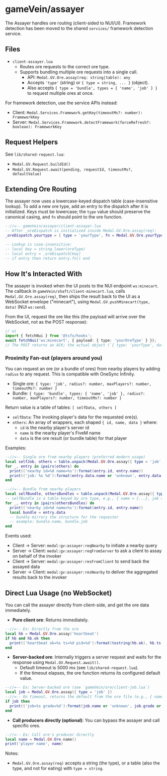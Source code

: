 # gameVein/assayer

The Assayer handles ore routing (client-sided to NUI/UI).
Framework detection has been moved to the shared `services/` framework detection service.

## Files

- `client-assayer.lua`
  - Routes ore requests to the correct ore type.
  - Supports bundling multiple ore requests into a single call.
    - API: `Medal.GV.Ore.assay(req: string|table): any`
    - Accepts `'type'` (string) or `{ type = string, ... }` (object).
    - Also accepts `{ type = 'bundle', types = { 'name', 'job' } }` to request multiple ores at once.

For framework detection, use the service APIs instead:

- Client: `Medal.Services.Framework.getKey(timeoutMs?: number): FrameworkKey`
- Server: `Medal.Services.Framework.detectFramework(forceRefresh?: boolean): FrameworkKey`

## Request Helpers

See `lib/shared-request.lua`:

- `Medal.GV.Request.buildId()`
- `Medal.GV.Request.await(pending, requestId, timeoutMs?, defaultValue)`

## Extending Ore Routing

The assayer now uses a lowercase-keyed dispatch table (case-insensitive lookup). To add a new ore type, add an entry to the dispatch after it is initialized. Keys must be lowercase; the `type` value should preserve the canonical casing, and `fn` should point to the ore function.

```lua
--//=-- gameVein/assayer/client-assayer.lua
-- After _oreDispatch is initialized inside Medal.GV.Ore.assay(req):
_oreDispatch.yourtype = { type = 'yourType', fn = Medal.GV.Ore.yourType }

-- Lookup is case-insensitive:
-- local key = string.lower(oreType)
-- local entry = _oreDispatch[key]
-- if entry then return entry.fn() end
```

## How It's Interacted With

The assayer is invoked when the UI posts to the NUI endpoint `ws:minecart`.
The callback in `gameVein/shaft/client-minecart.lua`, calls `Medal.GV.Ore.assay(req)`, then ships the result back to the UI
as a WebSocket envelope ("minecart"), using `Medal.GV.pushMinecart(type, data)` (NUI `ws:send`).

<!--- TODO: Update for minecart expansion for non-WebSocket responses -->

From the UI, request the ore like this (the payload will arrive over the WebSocket, not as the POST response):

```ts
// ui
import { fetchNui } from '@tsfx/hooks';
await fetchNui('ws:minecart', { payload: { type: 'yourOreType' } });
// The POST returns an ACK; the actual object (`{ type: 'yourType', data }`), is forwarded via WebSocket.
```

### Proximity Fan-out (players around you)

You can request an ore (or a bundle of ores) from nearby players by adding `radius` to any request. This is compatible with OneSync Infinity.

- Single ore: `{ type: 'job', radius?: number, maxPlayers?: number, timeoutMs?: number }`
- Bundle: `{ type: 'bundle', types: { 'name', 'job' }, radius?: number, maxPlayers?: number, timeoutMs?: number }`

Return value is a table of tables: `[ selfData, others ]`

- `selfData`: The invoking player's data for the requested ore(s).
- `others`: An array of wrappers, each shaped `{ id, name, data }` where:
  - `id` is the nearby player's server id
  - `name` is the nearby player's FiveM name
  - `data` is the ore result (or bundle table) for that player

Examples:

```lua
--//=-- Single ore from nearby players (preferred modern usage)
local selfJob, others = table.unpack(Medal.GV.Ore.assay({ type = 'job', radius = 60.0, maxPlayers = 5 }))
for _, entry in ipairs(others) do
  print(('nearby id=%d name=%s'):format(entry.id, entry.name))
  print(('job: %s %d'):format(entry.data.name or 'unknown', entry.data.rank or -1))
end

--//=-- Bundle from nearby players
local selfBundle, othersBundles = table.unpack(Medal.GV.Ore.assay({ type = 'bundle', types = { 'name', 'job' }, radius = 80.0, maxPlayers = 5 }))
-- selfBundle is a table keyed by ore type, e.g., { name = {...}, job = {...} }
for _, entry in ipairs(othersBundles) do
  print(('nearby id=%d name=%s'):format(entry.id, entry.name))
  local bundle = entry.data
  -- bundle mirrors the structure for the requester
  -- example: bundle.name, bundle.job
end
```

Events used:

- Client -> Server: `medal:gv:assayer:reqNearby` to initiate a nearby query
- Server -> Client: `medal:gv:assayer:reqFromServer` to ask a client to assay on behalf of the invoker
- Client -> Server: `medal:gv:assayer:resFromClient` to send back the assayed data
- Server -> Client: `medal:gv:assayer:resNearby` to deliver the aggregated results back to the invoker

## Direct Lua Usage (no WebSocket)

You can call the assayer directly from client-side, and get the ore data immediately.

- __Pure client ore__: Returns immediately.

```lua
--//=-- Ex: Directly from the ore
local hb = Medal.GV.Ore.assay('heartbeat')
if hb and hb.ok then
  print(('heartbeat ok=%s ts=%d pid=%d'):format(tostring(hb.ok), hb.ts, hb.pid))
end
```

- __Server-backed ore__: Internally triggers a server request and waits for the response using `Medal.GV.Request.await()`.
  - Default timeout is 5000 ms (see `lib/shared-request.lua`).
  - If the timeout elapses, the ore function returns its configured default value.

```lua
--//=-- Ex: Server-backed ore (see `gameVein/ore/client-job.lua`)
local job = Medal.GV.Ore.assay({ type = 'job' })
--//=-- On timeout, returns the default from the ore file (e.g., { name = 'unemployed', grade = 0 })
if job then
  print(('job=%s grade=%d'):format(job.name or 'unknown', job.grade or -1))
end
```

- __Call producers directly (optional)__: You can bypass the assayer and call specific ores.

```lua
--//=-- Ex: Call ore's producer directly
local name = Medal.GV.Ore.name()
print('player name', name)
```

Notes:

- `Medal.GV.Ore.assay(req)` accepts a string (the type), or a table (also the type, and not for eating) with `type = string`.
